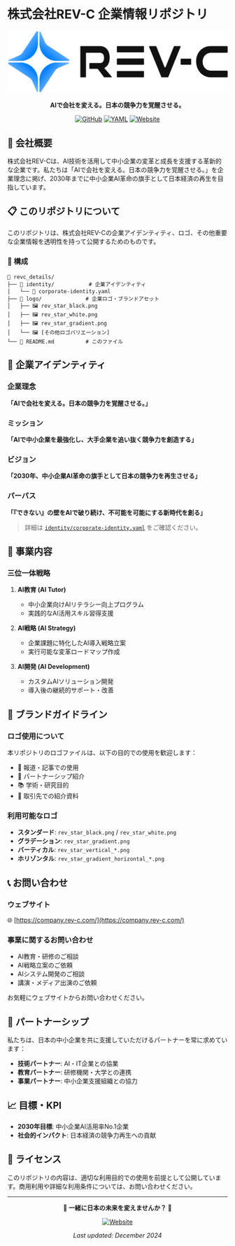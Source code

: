 # 株式会社REV-C 企業情報リポジトリ

<div align="center">

![REV-C Logo](logo/rev_star_gradient_horizontal.png)

**AIで会社を変える。日本の競争力を覚醒させる。**

[![GitHub](https://img.shields.io/github/license/sasuketorii/revc_details?color=blue)](LICENSE)
[![YAML](https://img.shields.io/badge/Format-YAML-green)](identity/corporate-identity.yaml)
[![Website](https://img.shields.io/badge/Website-rev--c.jp-orange)](https://company.rev-c.com/)

</div>

## 🏢 会社概要

株式会社REV-Cは、AI技術を活用して中小企業の変革と成長を支援する革新的な企業です。私たちは「AIで会社を変える。日本の競争力を覚醒させる。」を企業理念に掲げ、2030年までに中小企業AI革命の旗手として日本経済の再生を目指しています。

## 📋 このリポジトリについて

このリポジトリは、株式会社REV-Cの企業アイデンティティ、ロゴ、その他重要な企業情報を透明性を持って公開するためのものです。

### 📁 構成

```
📂 revc_details/
├── 📂 identity/           # 企業アイデンティティ
│   └── 📄 corporate-identity.yaml
├── 📂 logo/              # 企業ロゴ・ブランドアセット
│   ├── 🖼️ rev_star_black.png
│   ├── 🖼️ rev_star_white.png
│   ├── 🖼️ rev_star_gradient.png
│   └── 🖼️ [その他ロゴバリエーション]
└── 📄 README.md          # このファイル
```

## 🎯 企業アイデンティティ

### 企業理念
**「AIで会社を変える。日本の競争力を覚醒させる。」**

### ミッション
**「AIで中小企業を最強化し、大手企業を追い抜く競争力を創造する」**

### ビジョン
**「2030年、中小企業AI革命の旗手として日本の競争力を再生させる」**

### パーパス
**「『できない』の壁をAIで破り続け、不可能を可能にする新時代を創る」**

> 詳細は [`identity/corporate-identity.yaml`](identity/corporate-identity.yaml) をご確認ください。

## 🚀 事業内容

### 三位一体戦略

1. **AI教育 (AI Tutor)**
   - 中小企業向けAIリテラシー向上プログラム
   - 実践的なAI活用スキル習得支援

2. **AI戦略 (AI Strategy)**
   - 企業課題に特化したAI導入戦略立案
   - 実行可能な変革ロードマップ作成

3. **AI開発 (AI Development)**
   - カスタムAIソリューション開発
   - 導入後の継続的サポート・改善

## 🎨 ブランドガイドライン

### ロゴ使用について

本リポジトリのロゴファイルは、以下の目的での使用を歓迎します：

- 📰 報道・記事での使用
- 🤝 パートナーシップ紹介
- 📚 学術・研究目的
- 💼 取引先での紹介資料

### 利用可能なロゴ

- **スタンダード**: `rev_star_black.png` / `rev_star_white.png`
- **グラデーション**: `rev_star_gradient.png`
- **バーティカル**: `rev_star_vertical_*.png`
- **ホリゾンタル**: `rev_star_gradient_horizontal_*.png`

## 📞 お問い合わせ

### ウェブサイト
🌐 [https://company.rev-c.com/](https://company.rev-c.com/)

### 事業に関するお問い合わせ
- AI教育・研修のご相談
- AI戦略立案のご依頼  
- AIシステム開発のご相談
- 講演・メディア出演のご依頼

お気軽にウェブサイトからお問い合わせください。

## 🤝 パートナーシップ

私たちは、日本の中小企業を共に支援していただけるパートナーを常に求めています：

- **技術パートナー**: AI・IT企業との協業
- **教育パートナー**: 研修機関・大学との連携
- **事業パートナー**: 中小企業支援組織との協力

## 📈 目標・KPI

- **2030年目標**: 中小企業AI活用率No.1企業
- **社会的インパクト**: 日本経済の競争力再生への貢献

## 📄 ライセンス

このリポジトリの内容は、適切な利用目的での使用を前提として公開しています。商用利用や詳細な利用条件については、お問い合わせください。

---

<div align="center">

**🌟 一緒に日本の未来を変えませんか？ 🌟**

[![Website](https://img.shields.io/badge/Join_Us-rev--c.jp-blue?style=for-the-badge)](https://company.rev-c.com/)

*Last updated: December 2024*

</div> 